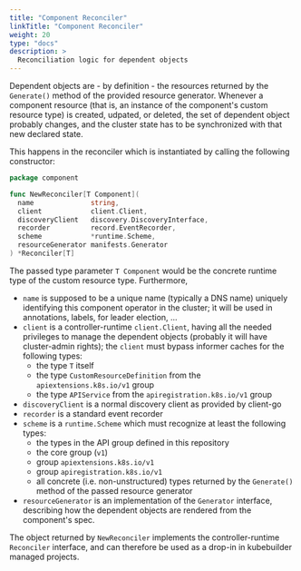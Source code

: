 ```yaml
---
title: "Component Reconciler"
linkTitle: "Component Reconciler"
weight: 20
type: "docs"
description: >
  Reconciliation logic for dependent objects
---
```


Dependent objects are - by definition - the resources returned by the `Generate()` method of the provided resource generator.
Whenever a component resource (that is, an instance of the component's custom resource type) is created, udpated, or deleted,
the set of dependent object probably changes, and the cluster state has to be synchronized with that new declared state.

This happens in the reconciler which is instantiated by calling the following constructor:

```go
package component

func NewReconciler[T Component](
  name              string,
  client            client.Client,
  discoveryClient   discovery.DiscoveryInterface,
  recorder          record.EventRecorder,
  scheme            *runtime.Scheme,
  resourceGenerator manifests.Generator
) *Reconciler[T]
```

The passed type parameter `T Component` would be the concrete runtime type of the custom resource type. Furthermore,
- `name` is supposed to be a unique name (typically a DNS name) uniquely identifying this component operator in the cluster; ìt will be used in annotations, labels, for leader election, ...
- `client` is a controller-runtime `client.Client`, having all the needed privileges to manage the dependent objects (probably it will have cluster-admin rights); the `client` must bypass informer caches for the following types:
  - the type `T` itself
  - the type `CustomResourceDefinition` from the `apiextensions.k8s.io/v1` group
  - the type `APIService` from the `apiregistration.k8s.io/v1` group
- `discoveryClient` is a normal discovery client as provided by client-go
- `recorder` is a standard event recorder
- `scheme` is a `runtime.Scheme` which must recognize at least the following types:
  - the types in the API group defined in this repository
  - the core group  (`v1`)
  - group `apiextensions.k8s.io/v1`
  - group `apiregistration.k8s.io/v1`
  - all concrete (i.e. non-unstructured) types returned by the `Generate()` method of the passed resource generator
- `resourceGenerator` is an implementation of the `Generator` interface, describing how the dependent objects are rendered from the component's spec.

The object returned by `NewReconciler` implements the controller-runtime `Reconciler` interface, and can therefore be used as a drop-in
in kubebuilder managed projects.